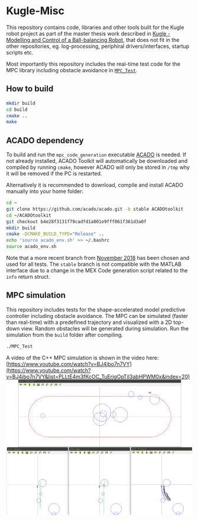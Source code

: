 # Kugle-Misc
This repository contains code, libraries and other tools built for the Kugle robot project as part of the master thesis work described in [Kugle - Modelling and Control of a Ball-balancing Robot](https://github.com/mindThomas/Kugle-MATLAB/blob/master/Kugle%20-%20Modelling%20and%20Control%20of%20a%20Ball-balancing%20Robot.pdf), that does not fit in the other repositories, eg. log-processing, periphiral drivers/interfaces, startup scripts etc.

Most importantly this repository includes the real-time test code for the MPC library including obstacle avoidance in [`MPC_Test`](src/MPC_Test).

## How to build
```bash
mkdir build
cd build
cmake ..
make
```

## ACADO dependency
To build and run the `mpc_code_generation` executable [ACADO](http://acado.github.io/) is needed. If not already installed, ACADO Toolkit will automatically be downloaded and compiled by running `cmake`, however ACADO will only be stored in `/tmp` why it will be removed if the PC is restarted.

Alternatively it is recommended to download, compile and install ACADO manually into your home folder:
```bash
cd ~
git clone https://github.com/acado/acado.git -b stable ACADOtoolkit
cd ~/ACADOtoolkit
git checkout b4e28f3131f79cadfd1a001e9fff061f361d3a0f
mkdir build
cmake -DCMAKE_BUILD_TYPE="Release" ..
echo 'source acado_env.sh' >> ~/.bashrc 
source acado_env.sh
```

Note that a more recent branch from [November 2018](https://github.com/acado/acado/tree/b4e28f3131f79cadfd1a001e9fff061f361d3a0f) has been chosen and used for all tests. The `stable` branch is not compatible with the MATLAB interface due to a change in the MEX Code generation script related to the `info` return struct.

## MPC simulation
This repository includes tests for the shape-accelerated model predictive controller including obstacle avoidance. The MPC can be simulated (faster than real-time) with a predefined trajectory and visualized with a 2D top-down view. Random obstacles will be generated during simulation. Run the simulation from the `build` folder after compiling.
```bash
./MPC_Test
```

A video of the C++ MPC simulation is shown in the video here: [https://www.youtube.com/watch?v=BJ4jbo7n7VY](https://www.youtube.com/watch?v=BJ4jbo7n7VY&list=PLLtE4m3fKcOC_TuErjgOpTiI3abHPWM0x&index=20)  
[![Path-following MPC with Obstacle avoidance of random obstacles](mpc_cpp_simulation.png)](https://www.youtube.com/watch?v=BJ4jbo7n7VY&list=PLLtE4m3fKcOC_TuErjgOpTiI3abHPWM0x&index=20)

